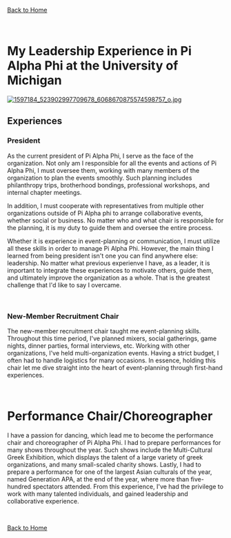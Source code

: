 [Back to Home](https://forhago.github.io/brianye.github.io/)

<br>

# My Leadership Experience in Pi Alpha Phi at the University of Michigan

[![1597184_523902997709678_6068670875574598757_o.jpg](https://s23.postimg.org/m38fsv5ej/1597184_523902997709678_6068670875574598757_o.jpg)](https://postimg.org/image/h4kxec1lj/)

## Experiences

### President

As the current president of Pi Alpha Phi, I serve as the face of the organization. Not only am I responsible for all the events and actions of Pi Alpha Phi, I must oversee them, working with many members of the organization to plan the events smoothly. Such planning includes philanthropy trips, brotherhood bondings, professional workshops, and internal chapter meetings. 

In addition, I must cooperate with representatives from multiple other organizations outside of Pi Alpha phi to arrange collaborative events, whether social or business. No matter who and what chair is responsible for the planning, it is my duty to guide them and oversee the entire process.

Whether it is experience in event-planning or communication, I must utilize all these skills in order to manage Pi Alpha Phi. However, the main thing I learned from being president isn't one you can find anywhere else: leadership. No matter what previous experienve I have, as a leader, it is important to integrate these experiences to motivate others, guide them, and ultimately improve the organization as a whole. That is the greatest challenge that I'd like to say I overcame.

<br>

### New-Member Recruitment Chair

The new-member recruitment chair taught me event-planning skills. Throughout this time period, I've planned mixers, social gatherings, game nights, dinner parties, formal interviews, etc. Working with other organizations, I've held multi-organization events. Having a strict budget, I often had to handle logistics for many occasions. In essence, holding this chair let me dive straight into the heart of event-planning through first-hand experiences.

<br>

# Performance Chair/Choreographer

I have a passion for dancing, which lead me to become the performance chair and choreographer of Pi Alpha Phi. I had to prepare performances for many shows throughout the year. Such shows include the Multi-Cultural Greek Exhibition, which displays the talent of a large variety of greek organizations, and many small-scaled charity shows. Lastly, I had to prepare a performance for one of the largest Asian culturals of the year, named Generation APA, at the end of the year, where more than five-hundred spectators attended. From this experience, I've had the privilege to work with many talented individuals, and gained leadership and collaborative experience.

<br>

[Back to Home](https://forhago.github.io/brianye.github.io/)